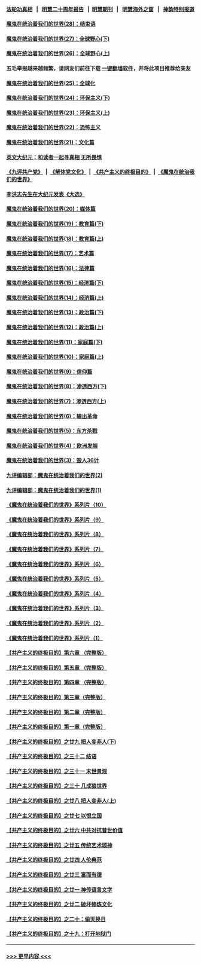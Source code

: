 #### [法轮功真相](https://github.com/gfw-breaker/truth/blob/master/README.md?t=0) &nbsp;&nbsp;|&nbsp;&nbsp; [明慧二十周年报告](https://github.com/gfw-breaker/mh-reports/blob/master/README.md?t=0) &nbsp;&nbsp;|&nbsp;&nbsp;[明慧期刊](https://github.com/gfw-breaker/mh-qikan) &nbsp;&nbsp;|&nbsp;&nbsp; [明慧海外之窗](https://github.com/gfw-breaker/mh-news/blob/master/README.md?t=0) &nbsp;&nbsp;|&nbsp;&nbsp; [神韵特别报道](https://github.com/gfw-breaker/mh-news/blob/master/shenyun.md?t=0)
#### [魔鬼在统治着我们的世界(28)：结束语](../pages/nsc422/n10936246.md?t=06300952) 
#### [魔鬼在统治着我们的世界(27)：全球野心(下)](../pages/nsc422/n10928319.md?t=06300952) 
#### [魔鬼在统治着我们的世界(26)：全球野心(上)](../pages/nsc422/n10900318.md?t=06300952) 
#### 五毛举报越来越频繁，请网友们前往下载 [一键翻墙软件](https://github.com/gfw-breaker/ssr-accounts)，并将此项目推荐给亲友
#### [魔鬼在统治着我们的世界(25)：全球化](../pages/nsc422/n10788205.md?t=06300952) 
#### [魔鬼在统治着我们的世界(24)：环保主义(下)](../pages/nsc422/n10695307.md?t=06300952) 
#### [魔鬼在统治着我们的世界(23)：环保主义(上)](../pages/nsc422/n10688613.md?t=06300952) 
#### [魔鬼在统治着我们的世界(22)：恐怖主义](../pages/nsc422/n10614727.md?t=06300952) 
#### [魔鬼在统治着我们的世界(21)：文化篇](../pages/nsc422/n10597706.md?t=06300952) 
#### [英文大纪元：和读者一起寻真相 无所畏惧](../pages/nsc422/n12542027.md?t=06300952) 
#### [《九评共产党》](https://github.com/begood0513/9ping.md/blob/master/README.md) &nbsp;|&nbsp; [《解体党文化》](../../../../jtdwh.md/blob/master/README.md)  &nbsp;|&nbsp; [《共产主义的终极目的》](../../../../gczydzjmd.md/blob/master/README.md) &nbsp;|&nbsp; [《魔鬼在统治我们的世界》](../../../../mgztzwmdsj.md/blob/master/README.md) 
#### [李洪志先生在大纪元发表《大选》](../pages/nsc422/n12534746.md?t=06300952) 
#### [魔鬼在统治着我们的世界(20)：媒体篇](../pages/nsc422/n10586579.md?t=06300952) 
#### [魔鬼在统治着我们的世界(19)：教育篇(下)](../pages/nsc422/n10564808.md?t=06300952) 
#### [魔鬼在统治着我们的世界(18)：教育篇(上)](../pages/nsc422/n10526970.md?t=06300952) 
#### [魔鬼在统治着我们的世界(17)：艺术篇](../pages/nsc422/n10499093.md?t=06300952) 
#### [魔鬼在统治着我们的世界(16)：法律篇](../pages/nsc422/n10485969.md?t=06300952) 
#### [魔鬼在统治着我们的世界(15)：经济篇(下)](../pages/nsc422/n10469975.md?t=06300952) 
#### [魔鬼在统治着我们的世界(14)：经济篇(上)](../pages/nsc422/n10457370.md?t=06300952) 
#### [魔鬼在统治着我们的世界(13)：政治篇(下)](../pages/nsc422/n10448270.md?t=06300952) 
#### [魔鬼在统治着我们的世界(12)：政治篇(上)](../pages/nsc422/n10444576.md?t=06300952) 
#### [魔鬼在统治着我们的世界(11)：家庭篇(下)](../pages/nsc422/n10440961.md?t=06300952) 
#### [魔鬼在统治着我们的世界(10)：家庭篇(上)](../pages/nsc422/n10435448.md?t=06300952) 
#### [魔鬼在统治着我们的世界(9)：信仰篇](../pages/nsc422/n10432159.md?t=06300952) 
#### [魔鬼在统治着我们的世界(8)：渗透西方(下)](../pages/nsc422/n10429603.md?t=06300952) 
#### [魔鬼在统治着我们的世界(7)：渗透西方(上)](../pages/nsc422/n10426013.md?t=06300952) 
#### [魔鬼在统治着我们的世界(6)：输出革命](../pages/nsc422/n10421536.md?t=06300952) 
#### [魔鬼在统治着我们的世界(5)：东方杀戮](../pages/nsc422/n10417707.md?t=06300952) 
#### [魔鬼在统治着我们的世界(4)：欧洲发端](../pages/nsc422/n10414890.md?t=06300952) 
#### [魔鬼在统治着我们的世界(3)：毁人36计](../pages/nsc422/n10411583.md?t=06300952) 
#### [九评编辑部：魔鬼在统治着我们的世界(2)](../pages/nsc422/n10410036.md?t=06300952) 
#### [九评编辑部：魔鬼在统治着我们的世界(1)](../pages/nsc422/n10406825.md?t=06300952) 
#### [《魔鬼在统治着我们的世界》系列片（10）](../pages/nsc422/n12292670.md?t=06300952) 
#### [《魔鬼在统治着我们的世界》系列片（9）](../pages/nsc422/n12290859.md?t=06300952) 
#### [《魔鬼在统治着我们的世界》系列片（8）](../pages/nsc422/n12287445.md?t=06300952) 
#### [《魔鬼在统治着我们的世界》系列片（7）](../pages/nsc422/n12283425.md?t=06300952) 
#### [《魔鬼在统治着我们的世界》系列片（6）](../pages/nsc422/n12282314.md?t=06300952) 
#### [《魔鬼在统治着我们的世界》系列片（5）](../pages/nsc422/n12281419.md?t=06300952) 
#### [《魔鬼在统治着我们的世界》系列片（4）](../pages/nsc422/n12274024.md?t=06300952) 
#### [《魔鬼在统治着我们的世界》系列片（3）](../pages/nsc422/n12271322.md?t=06300952) 
#### [《魔鬼在统治着我们的世界》系列片（2）](../pages/nsc422/n12269049.md?t=06300952) 
#### [《魔鬼在统治着我们的世界》系列片（1）](../pages/nsc422/n12267575.md?t=06300952) 
#### [【共产主义的终极目的】第六章 （完整版）](../pages/nsc422/n11428913.md?t=06300952) 
#### [【共产主义的终极目的】第五章 （完整版）](../pages/nsc422/n11428912.md?t=06300952) 
#### [【共产主义的终极目的】第四章 （完整版）](../pages/nsc422/n11428907.md?t=06300952) 
#### [【共产主义的终极目的】第三章（完整版）](../pages/nsc422/n11428848.md?t=06300952) 
#### [【共产主义的终极目的】第二章（完整版）](../pages/nsc422/n11428831.md?t=06300952) 
#### [【共产主义的终极目的】第一章（完整版）](../pages/nsc422/n11417651.md?t=06300952) 
#### [【共产主义的终极目的】之廿九 把人变非人(下)](../pages/nsc422/n11344140.md?t=06300952) 
#### [【共产主义的终极目的】之三十二 结语](../pages/nsc422/n11360535.md?t=06300952) 
#### [【共产主义的终极目的】之三十一 末世景观](../pages/nsc422/n11351129.md?t=06300952) 
#### [【共产主义的终极目的】之三十 几成狼世界](../pages/nsc422/n11348280.md?t=06300952) 
#### [【共产主义的终极目的】之廿八 把人变非人(上)](../pages/nsc422/n11340492.md?t=06300952) 
#### [【共产主义的终极目的】之廿七 以恨立国](../pages/nsc422/n11336944.md?t=06300952) 
#### [【共产主义的终极目的】之廿六 中共对抗普世价值](../pages/nsc422/n11324785.md?t=06300952) 
#### [【共产主义的终极目的】之廿五 传统艺术颂神](../pages/nsc422/n11296396.md?t=06300952) 
#### [【共产主义的终极目的】之廿四 人伦典范](../pages/nsc422/n11296397.md?t=06300952) 
#### [【共产主义的终极目的】之廿三 富而有德](../pages/nsc422/n11283598.md?t=06300952) 
#### [【共产主义的终极目的】之廿一 神传语言文字](../pages/nsc422/n11263265.md?t=06300952) 
#### [【共产主义的终极目的】之廿二 破坏修炼文化](../pages/nsc422/n11245728.md?t=06300952) 
#### [【共产主义的终极目的】之二十：偷天换日](../pages/nsc422/n11238846.md?t=06300952) 
#### [【共产主义的终极目的】之十九：打开地狱门](../pages/nsc422/n11206376.md?t=06300952) 

----
#### [ >>> 更早内容 <<< ](../indexes/nsc422-earlier.md)
